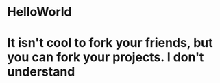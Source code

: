 # HelloWorld
# It isn't cool to fork your friends, but you can fork your projects. I don't understand
